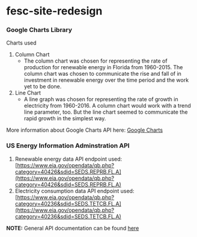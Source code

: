 # **fesc-site-redesign**

### Google Charts Library
Charts used
1. Column Chart
    * The column chart was chosen for representing the rate of production for renewable energy in Florida from 1960-2015. The column chart was chosen to communicate the rise and fall of in investment in renewable energy over the time period and the work yet to be done.
1. Line Chart
    * A line graph was chosen for representing the rate of growth in electricity from 1960-2016. A column chart would work with a trend line parameter, too. But the line chart seemed to communicate the rapid growth in the simplest way.

More information about Google Charts API here: [Google Charts](https://developers.google.com/chart/)


### US Energy Information Adminstration API
1. Renewable energy data API endpoint used: [https://www.eia.gov/opendata/qb.php?category=40426&sdid=SEDS.REPRB.FL.A](https://www.eia.gov/opendata/qb.php?category=40426&sdid=SEDS.REPRB.FL.A)
1. Electricity consumption data API endpoint used: [https://www.eia.gov/opendata/qb.php?category=40236&sdid=SEDS.TETCB.FL.A](https://www.eia.gov/opendata/qb.php?category=40236&sdid=SEDS.TETCB.FL.A)

**NOTE:** General API documentation can be found [here](https://www.eia.gov/opendata/commands.php)